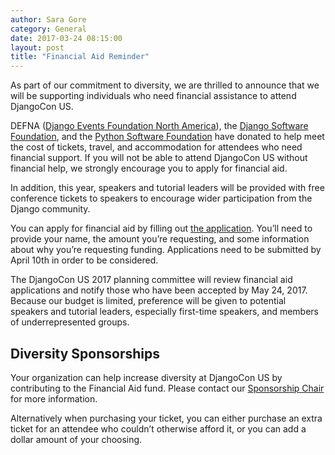 ```yaml
---
author: Sara Gore
category: General
date: 2017-03-24 08:15:00
layout: post
title: "Financial Aid Reminder"
---
```


As part of our commitment to diversity, we are thrilled to announce that we will be supporting individuals who need financial assistance to attend DjangoCon US.

DEFNA ([Django Events Foundation North America](http://www.defna.org/)), the [Django Software Foundation](https://www.djangoproject.com/foundation/), and the [Python Software Foundation](https://www.python.org/psf/) have donated to help meet the cost of tickets, travel, and accommodation for attendees who need financial support. If you will not be able to attend DjangoCon US without financial help, we strongly encourage you to apply for financial aid.

In addition, this year, speakers and tutorial leaders will be provided with free conference tickets to speakers to encourage wider participation from the Django community.

You can apply for financial aid by filling out [the application](https://goo.gl/h8PTpC). You’ll need to provide your name, the amount you’re requesting, and some information about why you’re requesting funding. Applications need to be submitted by April 10th in order to be considered.

The DjangoCon US 2017 planning committee will review financial aid applications and notify those who have been accepted by May 24, 2017. Because our budget is limited, preference will be given to potential speakers and tutorial leaders, especially first-time speakers, and members of underrepresented groups.

## Diversity Sponsorships

Your organization can help increase diversity at DjangoCon US by contributing to the Financial Aid fund. Please contact our <a href="mailto:{{site.sponsors_email}}">Sponsorship Chair</a> for more information.

Alternatively when purchasing your ticket, you can either purchase an extra ticket for an attendee who couldn’t otherwise afford it, or you can add a dollar amount of your choosing.
